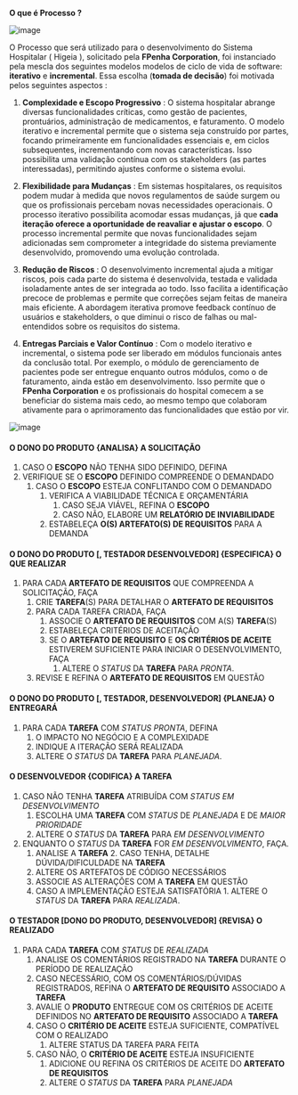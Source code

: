 **O que é Processo ?** 

![image](https://github.com/user-attachments/assets/c31a7632-5f74-4282-a38d-1b265bf6cf75)

O Processo que será utilizado para o desenvolvimento do Sistema Hospitalar ( Higeia ), solicitado pela **FPenha Corporation**, 
foi instanciado pela mescla dos seguintes modelos modelos de ciclo de vida de software: **iterativo** e **incremental**. 
Essa escolha (**tomada de decisão**) foi motivada pelos seguintes aspectos : 

1. **Complexidade e Escopo Progressivo** : O sistema hospitalar abrange diversas funcionalidades críticas, como gestão de pacientes, prontuários,
administração de medicamentos, e faturamento. O modelo iterativo e incremental permite que o sistema seja construído por partes,
focando primeiramente em funcionalidades essenciais e, em ciclos subsequentes, incrementando com novas características.
Isso possibilita uma validação contínua com os stakeholders (as partes interessadas), permitindo ajustes conforme o sistema evolui.  

2. **Flexibilidade para Mudanças** : Em sistemas hospitalares, os requisitos podem mudar à medida que novos regulamentos de saúde surgem ou
que os profissionais percebam novas necessidades operacionais. O processo iterativo possibilita acomodar essas mudanças, já que **cada
iteração oferece a oportunidade de reavaliar e ajustar o escopo**. O processo incremental permite que novas funcionalidades sejam adicionadas
sem comprometer a integridade do sistema previamente desenvolvido, promovendo uma evolução controlada.  

3. **Redução de Riscos** : O desenvolvimento incremental ajuda a mitigar riscos, pois cada parte do sistema é desenvolvida, testada e
validada isoladamente antes de ser integrada ao todo. Isso facilita a identificação precoce de problemas e permite que correções
sejam feitas de maneira mais eficiente. A abordagem iterativa promove feedback contínuo de usuários e stakeholders, o que diminui
o risco de falhas ou mal-entendidos sobre os requisitos do sistema.

5. **Entregas Parciais e Valor Contínuo** : Com o modelo iterativo e incremental, o sistema pode ser liberado em módulos funcionais antes da conclusão total.
Por exemplo, o módulo de gerenciamento de pacientes pode ser entregue enquanto outros módulos, como o de faturamento, ainda estão em desenvolvimento. Isso permite que o **FPenha Corporation** e
os profissionais do hospital comecem a se beneficiar do sistema mais cedo, ao mesmo tempo que colaboram ativamente para o aprimoramento das funcionalidades que estão por vir.

![image](https://github.com/user-attachments/assets/219e8a3d-2cb3-4914-85ad-a798849bdac1)


####  O DONO DO PRODUTO {ANALISA} A SOLICITAÇÃO  

1. CASO O **ESCOPO** NÃO TENHA SIDO DEFINIDO, DEFINA  
2. VERIFIQUE SE O **ESCOPO** DEFINIDO COMPREENDE O DEMANDADO  
	1. CASO O **ESCOPO** ESTEJA CONFLITANDO COM O DEMANDADO  
   		1. VERIFICA A VIABILIDADE TÉCNICA E ORÇAMENTÁRIA  
			1. CASO SEJA VIÁVEL, REFINA O **ESCOPO**  
			2. CASO NÃO, ELABORE UM **RELATÓRIO DE INVIABILIDADE**  
   		2. ESTABELEÇA **O(S) ARTEFATO(S) DE REQUISITOS** PARA A DEMANDA   

#### O DONO DO PRODUTO [, TESTADOR  DESENVOLVEDOR] {ESPECIFICA} O QUE REALIZAR  

1. PARA CADA **ARTEFATO DE REQUISITOS** QUE COMPREENDA A SOLICITAÇÃO, FAÇA  
	1. CRIE **TAREFA**(S) PARA DETALHAR O **ARTEFATO DE REQUISITOS**  
	2. PARA CADA TAREFA CRIADA, FAÇA  
		1. ASSOCIE O **ARTEFATO DE REQUISITOS** COM A(S) **TAREFA**(S)  
		2. ESTABELEÇA CRITÉRIOS DE ACEITAÇÃO  
		3. SE O **ARTEFATO DE REQUISITO** E **OS CRITÉRIOS DE ACEITE**   
				ESTIVEREM SUFICIENTE PARA INICIAR O DESENVOLVIMENTO, FAÇA  
			1. ALTERE O *STATUS* DA **TAREFA** PARA *PRONTA*.  
  	3. REVISE E REFINA O **ARTEFATO DE REQUISITOS** EM QUESTÃO


#### O DONO DO PRODUTO [, TESTADOR, DESENVOLVEDOR] {PLANEJA} O ENTREGARÁ  

1. PARA CADA **TAREFA** COM *STATUS PRONTA*, DEFINA    
	1. O IMPACTO NO NEGÓCIO E A COMPLEXIDADE  
 	2. INDIQUE A ITERAÇÃO SERÁ REALIZADA   
 	3. ALTERE O *STATUS* DA **TAREFA** PARA *PLANEJADA*.  

#### O DESENVOLVEDOR {CODIFICA} A TAREFA

1. CASO NÃO TENHA **TAREFA** ATRIBUÍDA COM *STATUS EM DESENVOLVIMENTO*   
	1. ESCOLHA UMA **TAREFA** COM *STATUS* DE *PLANEJADA* E DE *MAIOR PRIORIDADE*
	2. ALTERE O *STATUS* DA **TAREFA** PARA *EM DESENVOLVIMENTO*
2. ENQUANTO O *STATUS* DA **TAREFA** FOR *EM DESENVOLVIMENTO*, FAÇA.  
	1. ANALISE A **TAREFA**
        2. CASO TENHA, DETALHE DÚVIDA/DIFICULDADE NA **TAREFA**
	3. ALTERE OS ARTEFATOS DE CÓDIGO NECESSÁRIOS 
	4. ASSOCIE AS ALTERAÇÕES COM A **TAREFA** EM QUESTÃO
 	5. CASO A IMPLEMENTAÇÃO ESTEJA SATISFATÓRIA
     		1. ALTERE O *STATUS* DA **TAREFA** PARA *REALIZADA*.

#### O TESTADOR [DONO DO PRODUTO, DESENVOLVEDOR] {REVISA} O REALIZADO

1. PARA CADA **TAREFA** COM *STATUS* DE *REALIZADA* 
	1. ANALISE OS COMENTÁRIOS REGISTRADO NA **TAREFA** DURANTE O PERÍODO DE REALIZAÇÃO
 	2. CASO NECESSÁRIO, COM OS COMENTÁRIOS/DÚVIDAS REGISTRADOS, REFINA O **ARTEFATO DE REQUISITO** ASSOCIADO A **TAREFA**   
 	3. AVALIE O **PRODUTO** ENTREGUE COM OS CRITÉRIOS DE ACEITE DEFINIDOS NO **ARTEFATO DE REQUISITO**  ASSOCIADO A **TAREFA**   
  	4. CASO O **CRITÉRIO DE ACEITE** ESTEJA SUFICIENTE, COMPATÍVEL COM O REALIZADO  
   		1. ALTERE STATUS DA TAREFA PARA FEITA  	  
 	6. CASO NÃO, O **CRITÉRIO DE ACEITE** ESTEJA INSUFICIENTE  
		1. ADICIONE OU REFINA OS CRITÉRIOS DE ACEITE DO **ARTEFATO DE REQUISITOS**  
  		2. ALTERE O *STATUS* DA **TAREFA** PARA *PLANEJADA* 
